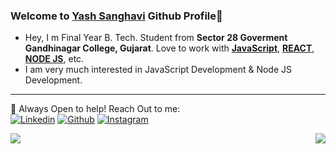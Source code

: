 
### Welcome to [Yash Sanghavi](https:github.com/yash001dev) Github Profile👋

- Hey, I m Final Year B. Tech. Student from **Sector 28 Goverment Gandhinagar College, Gujarat**. Love to work with [**JavaScript**](https://www.javascript.com/), [**REACT**](https://reactjs.org/), [**NODE JS**](https://nodejs.org/en/), etc.
- I am very much interested in JavaScript Development & Node JS Development.

*******
💬 Always Open to help! Reach Out to me: 
<br>
[![Linkedin](https://img.shields.io/badge/linkedin%20-%230077B5.svg?&style=for-the-badge&logo=linkedin&logoColor=white)](https://linkedin.com/in/yash-sanghavi-a15460139)
[![Github](https://img.shields.io/badge/github%20-%23121011.svg?&style=for-the-badge&logo=github&logoColor=white)](https://github.com/yash001dev)
[![Instagram](https://img.shields.io/badge/YashSanghavi%20-%23E4405F.svg?&style=for-the-badge&logo=Instagram&logoColor=white)](https://www.instagram.co/yash_sanghavi_001/)

<div>
<img align="left" src="https://github-readme-stats.vercel.app/api?username=yash001dev&show_icons=true&hide_border=true&icon_color=5CFF33">
<img align="right" src="https://github-readme-stats.vercel.app/api/top-langs/?username=yash001dev&hide_border=true&hide=javascript,html">
</div>
